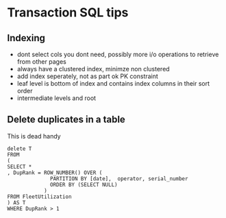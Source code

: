 # Transaction SQL tips

## Indexing
- dont select cols you dont need, possibly more i/o operations to retrieve from other pages
- always have a clustered index, minimze non clustered
- add index seperately, not as part ok PK constraint
- leaf level is bottom of index and contains index columns in their sort order
- intermediate levels and root


## Delete duplicates in a table
This is dead handy

```
delete T
FROM
(
SELECT *
, DupRank = ROW_NUMBER() OVER (
              PARTITION BY [date],  operator, serial_number
              ORDER BY (SELECT NULL)
            )
FROM FleetUtilization
) AS T
WHERE DupRank > 1
```

